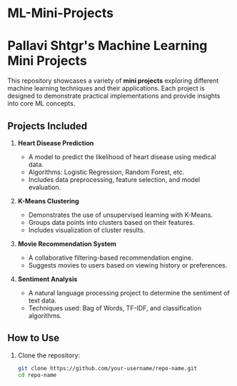 ﻿# ML-Mini-Projects
# Pallavi Shtgr's Machine Learning Mini Projects

This repository showcases a variety of **mini projects** exploring different machine learning techniques and their applications. Each project is designed to demonstrate practical implementations and provide insights into core ML concepts.

## Projects Included

1. **Heart Disease Prediction**
   - A model to predict the likelihood of heart disease using medical data.
   - Algorithms: Logistic Regression, Random Forest, etc.
   - Includes data preprocessing, feature selection, and model evaluation.

2. **K-Means Clustering**
   - Demonstrates the use of unsupervised learning with K-Means.
   - Groups data points into clusters based on their features.
   - Includes visualization of cluster results.

3. **Movie Recommendation System**
   - A collaborative filtering-based recommendation engine.
   - Suggests movies to users based on viewing history or preferences.

4. **Sentiment Analysis**
   - A natural language processing project to determine the sentiment of text data.
   - Techniques used: Bag of Words, TF-IDF, and classification algorithms.

## How to Use

1. Clone the repository:
   ```bash
   git clone https://github.com/your-username/repo-name.git
   cd repo-name
